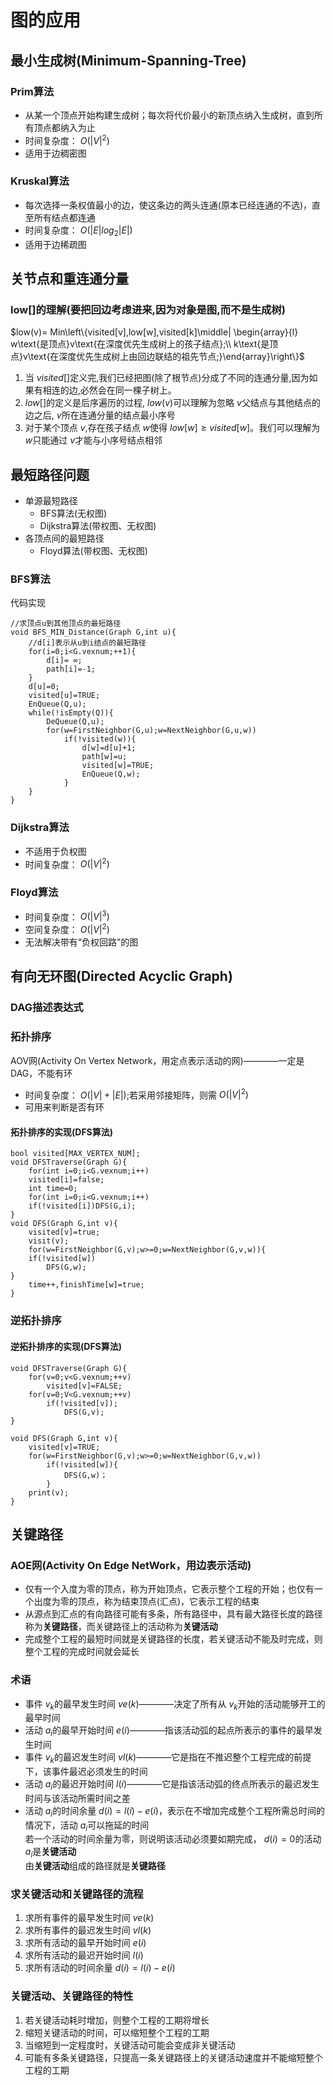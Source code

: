 # 图的应用

## 最小生成树(Minimum-Spanning-Tree)

### Prim算法

- 从某一个顶点开始构建生成树；每次将代价最小的新顶点纳入生成树，直到所有顶点都纳入为止
- 时间复杂度： $O(|V|^{2})$
- 适用于边稠密图

### Kruskal算法

- 每次选择一条权值最小的边，使这条边的两头连通(原本已经连通的不选)，直至所有结点都连通
- 时间复杂度： $O(|E|log_2{|E|})$
- 适用于边稀疏图

## 关节点和重连通分量

### low[]的理解(要把回边考虑进来,因为对象是图,而不是生成树)

$low(v)= Min\left\{visited[v],low[w],visited[k]\middle| \begin{array}{l} w\text{是顶点}v\text{在深度优先生成树上的孩子结点};\\ k\text{是顶点}v\text{在深度优先生成树上由回边联结的祖先节点;}\end{array}\right\}$

1. 当 $visited[]$定义完,我们已经把图(除了根节点)分成了不同的连通分量,因为如果有相连的边,必然会在同一棵子树上。
2. $low[]$的定义是后序遍历的过程, $low(v)$可以理解为忽略 $v$父结点与其他结点的边之后, $v$所在连通分量的结点最小序号
3. 对于某个顶点 $v$,存在孩子结点 $w$使得 $low[w]\geq visited[w]$。我们可以理解为 $w$只能通过 $v$才能与小序号结点相邻

## 最短路径问题

- 单源最短路径
  - BFS算法(无权图)
  - Dijkstra算法(带权图、无权图)
- 各顶点间的最短路径
  - Floyd算法(带权图、无权图)

### BFS算法

代码实现

    //求顶点u到其他顶点的最短路径
    void BFS_MIN_Distance(Graph G,int u){
        //d[i]表示从u到i结点的最短路径
        for(i=0;i<G.vexnum;++1){
            d[i]= ∞;
            path[i]=-1;
        }
        d[u]=0;
        visited[u]=TRUE;
        EnQueue(Q,u);
        while(!isEmpty(Q)){
            DeQueue(Q,u);
            for(w=FirstNeighbor(G,u);w=NextNeighbor(G,u,w))
                if(!visited(w)){
                    d[w]=d[u]+1;
                    path[w]=u;
                    visited[w]=TRUE;
                    EnQueue(Q,w);
                }
        }
    }

### Dijkstra算法

- 不适用于负权图
- 时间复杂度： $O(|V|^{2})$

### Floyd算法

- 时间复杂度： $O(|V|^{3})$
- 空间复杂度： $O(|V|^{2})$
- 无法解决带有“负权回路”的图

## 有向无环图(Directed Acyclic Graph)

### DAG描述表达式

### 拓扑排序

AOV网(Activity On Vertex Network，用定点表示活动的网)————一定是DAG，不能有环

- 时间复杂度： $O(|V|+|E|)$;若采用邻接矩阵，则需 $O(|V|^{2})$
- 可用来判断是否有环

#### 拓扑排序的实现(DFS算法)

    bool visited[MAX_VERTEX_NUM];
    void DFSTraverse(Graph G){
        for(int i=0;i<G.vexnum;i++)
        visited[i]=false;
        int time=0;
        for(int i=0;i<G.vexnum;i++)
        if(!visited[i])DFS(G,i);
    }
    void DFS(Graph G,int v){
        visited[v]=true;
        visit(v);
        for(w=FirstNeighbor(G,v);w>=0;w=NextNeighbor(G,v,w)){
        if(!visited[w])
            DFS(G,w);
    }
        time++,finishTime[w]=true;
    }

### 逆拓扑排序

#### 逆拓扑排序的实现(DFS算法)

    void DFSTraverse(Graph G){
        for(v=0;v<G.vexnum;++v)
            visited[v]=FALSE;
        for(v=0;V<G.vexnum;++v)
            if(!visited[v]);
                DFS(G,v);
    }

    void DFS(Graph G,int v){
        visited[v]=TRUE;
        for(w=FirstNeighbor(G,v);w>=0;w=NextNeighbor(G,v,w))
            if(!visited[w]){
                DFS(G,w)；
            }
        print(v);
    }

## 关键路径

### AOE网(Activity On Edge NetWork，用边表示活动)

- 仅有一个入度为零的顶点，称为开始顶点，它表示整个工程的开始；也仅有一个出度为零的顶点，称为结束顶点(汇点)，它表示工程的结束
- 从源点到汇点的有向路径可能有多条，所有路径中，具有最大路径长度的路径称为**关键路径**，而关键路径上的活动称为**关键活动**
- 完成整个工程的最短时间就是关键路径的长度，若关键活动不能及时完成，则整个工程的完成时间就会延长

### 术语

- 事件 $v_{k}$的最早发生时间 $ve(k)$————决定了所有从 $v_{k}$开始的活动能够开工的最早时间
- 活动 $a_{i}$的最早开始时间 $e(i)$————指该活动弧的起点所表示的事件的最早发生时间
- 事件 $v_{k}$的最迟发生时间 $vl(k)$————它是指在不推迟整个工程完成的前提下，该事件最迟必须发生的时间
- 活动 $a_{i}$的最迟开始时间 $l(i)$————它是指该活动弧的终点所表示的最迟发生时间与该活动所需时间之差
- 活动 $a_{i}$的时间余量 $d(i)=l(i)-e(i)$，表示在不增加完成整个工程所需总时间的情况下，活动 $a_{i}$可以拖延的时间  
若一个活动的时间余量为零，则说明该活动必须要如期完成， $d(i)=0$的活动 $a_{i}$是**关键活动**  
由**关键活动**组成的路径就是**关键路径**

### 求关键活动和关键路径的流程

1. 求所有事件的最早发生时间 $ve(k)$
2. 求所有事件的最迟发生时间 $vl(k)$
3. 求所有活动的最早开始时间 $e(i)$
4. 求所有活动的最迟开始时间 $l(i)$
5. 求所有活动的时间余量 $d(i)=l(i)-e(i)$

### 关键活动、关键路径的特性

1. 若关键活动耗时增加，则整个工程的工期将增长
2. 缩短关键活动的时间，可以缩短整个工程的工期
3. 当缩短到一定程度时，关键活动可能会变成非关键活动
4. 可能有多条关键路径，只提高一条关键路径上的关键活动速度并不能缩短整个工程的工期
